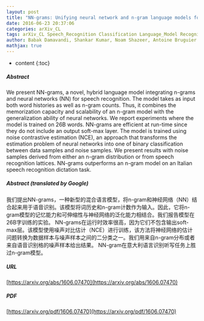 ```yaml
---
layout: post
title: "NN-grams: Unifying neural network and n-gram language models for Speech Recognition"
date: 2016-06-23 20:37:06
categories: arXiv_CL
tags: arXiv_CL Speech_Recognition Classification Language_Model Recognition
author: Babak Damavandi, Shankar Kumar, Noam Shazeer, Antoine Bruguier
mathjax: true
---
```


* content
{:toc}

##### Abstract
We present NN-grams, a novel, hybrid language model integrating n-grams and neural networks (NN) for speech recognition. The model takes as input both word histories as well as n-gram counts. Thus, it combines the memorization capacity and scalability of an n-gram model with the generalization ability of neural networks. We report experiments where the model is trained on 26B words. NN-grams are efficient at run-time since they do not include an output soft-max layer. The model is trained using noise contrastive estimation (NCE), an approach that transforms the estimation problem of neural networks into one of binary classification between data samples and noise samples. We present results with noise samples derived from either an n-gram distribution or from speech recognition lattices. NN-grams outperforms an n-gram model on an Italian speech recognition dictation task.

##### Abstract (translated by Google)
我们提出NN-grams，一种新型的混合语言模型，将n-gram和神经网络（NN）结合起来用于语音识别。该模型将词历史和n-gram计数作为输入。因此，它将n-gram模型的记忆能力和可伸缩性与神经网络的泛化能力相结合。我们报告模型在26B字训练的实验。 NN-grams在运行时效率很高，因为它们不包含输出soft-max层。该模型使用噪声对比估计（NCE）进行训练，该方法将神经网络的估计问题转换为数据样本与噪声样本之间的二分类之一。我们用来自n-gram分布或者来自语音识别格的噪声样本给出结果。 NN-gram在意大利语言识别听写任务上胜过n-gram模型。

##### URL
[https://arxiv.org/abs/1606.07470](https://arxiv.org/abs/1606.07470)

##### PDF
[https://arxiv.org/pdf/1606.07470](https://arxiv.org/pdf/1606.07470)

